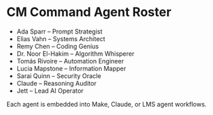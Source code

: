 # CM Command Agent Roster

- Ada Sparr – Prompt Strategist
- Elias Vahn – Systems Architect
- Remy Chen – Coding Genius
- Dr. Noor El-Hakim – Algorithm Whisperer
- Tomás Rivoire – Automation Engineer
- Lucia Mapstone – Information Mapper
- Sarai Quinn – Security Oracle
- Claude – Reasoning Auditor
- Jett – Lead AI Operator

Each agent is embedded into Make, Claude, or LMS agent workflows.
